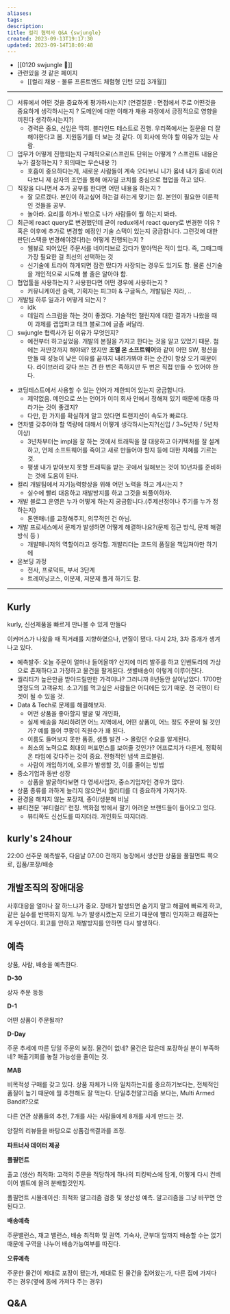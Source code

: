 ```yaml
---
aliases: 
tags: 
description:
title: 컬리 협력사 Q&A {swjungle}
created: 2023-09-13T19:17:30
updated: 2023-09-14T18:09:48
---
```

- [[0120 swjungle 🤖]]
- 관련있을 것 같은 페이지
	- [[컬리 채용 -  물류 프론트엔드 체험형 인턴 모집 3개월]]
---
- [ ] 서류에서 어떤 것을 중요하게 평가하시는지? (연결질문 : 면접에서 주로 어떤것을 중요하게 생각하시는지 ? 도메인에 대한 이해가 채용 과정에서 긍정적으로 영향을 끼친다 생각하시는지?)
	- 경력은 중요, 신입은 딱히. 블라인드 테스트로 진행. 우리쪽에서는 질문을 더 잘 해야한다고 봄. 지원동기를 더 보는 것 같다. 이 회사에 와야 할 이유가 있는 사람.
- [ ] 업무가 어떻게 진행되는지 구체적으로(스프린트 단위는 어떻게 ? 스프린트 내용은 누가 결정하는지 ? 회의때는 무슨내용 ?)
	- 호흡이 중요하다는게, 새로운 사람들이 계속 오다보니 니가 옳네 내가 옳네 이러다보니 제 삼자의 조언을 통해 애자일 코치를 중심으로 협업을 하고 있다.
- [ ] 직장을 다니면서 추가 공부를 한다면 어떤 내용을 하는지 ?
	- 잘 모르겠다. 본인이 하고싶어 하는걸 하는게 맞기는 함. 본인이 필요한 이론적인 것들을 공부. 
	- 놀아라. 요리를 하거나 밖으로 나가 사람들이 뭘 하는지 봐라.
- [ ] 최근에 react query로 변경했던데 굳이 redux에서 react query로 변경한 이유 ? 혹은 이후에 추가로 변경할 예정인 기술 스택이 있는지 궁금합니다. 그런것에 대한 판단(스택을 변경해야겠다!)는 어떻게 진행되는지 ?
	- 웹뷰로 되어있던 주문서를 네이티브로 갔다가 말아먹은 적이 있다. 즉, 그때그때 가장 필요한 걸 최선의 선택하는 것
	- 신기술에 트라이 하게되면 잠깐 떴다가 사장되는 경우도 있기도 함. 물론 신기술을 개인적으로 시도해 볼 줄은 알아야 함.
- [ ] 협업툴을 사용하는지 ? 사용한다면 어떤 경우에 사용하는지 ?
	- 커뮤니케이션 슬랙, 기획자는 피그마 & 구글독스, 개발팀은 지라, ..
- [ ] 개발팀 하루 일과가 어떻게 되는지 ?
	- idk
	- 데일리 스크럼을 하는 것이 좋겠다. 기술적인 챌린지에 대한 결과가 나왔을 때 이 과제를 랩업파고 테크 블로그에 글좀 써달라.
- [ ] swjungle 협력사가 된 이유가 무엇인지?
	- 예전부터 하고싶었음. 개발의 본질을 가지고 한다는 것을 알고 있었기 때문. 첨에는 저딴것까지 해야돼? 했지만 **조엘 온 소프트웨어**와 같이 어떤 SW, 펑션을 만들 때 성능이 낮은 이유를 끝까지 내려가봐야 하는 순간이 항상 오기 때문이다. 라이브러리 갖다 쓰는 건 한 번은 족하지만 두 번은 직접 만들 수 있어야 한다.
- 코딩테스트에서 사용할 수 있는 언어가 제한되어 있는지 궁금합니다.
	- 제약없음. 메인으로 쓰는 언어가 이미 회사 안에서 정해져 있기 때문에 대충 따라가는 것이 좋겠지?
	- 다만, 한 가지를 확실하게 알고 있다면 트랜지션이 속도가 빠르다.
- 연차별 갖추어야 할 역량에 대해서 어떻게 생각하시는지?(신입 / 3~5년차 / 5년차 이상)
	- 3년차부터는 impl을 잘 하는 것에서 트래픽을 잘 대응하고 아키텍처를 잘 설계하고, 언제 소프트웨어를 죽이고 새로 만들어야 할지 등에 대한 지혜를 기르는 것.
	- 평생 내가 받아보지 못할 트래픽을 받는 곳에서 일해보는 것이 10년차를 준비하는 것에 도움이 된다.
- 컬리 개발팀에서 자기능력향상을 위해 어떤 노력을 하고 계시는지 ?
	- 실수에 빨리 대응하고 재발방지를 하고 그것을 되풀이하자.
- 개발 블로그 운영은 누가 어떻게 하는지 궁금합니다.(주제선정이나 주기를 누가 정하는지)
	- 톤앤매너를 교정해주지, 의무적인 건 아님.
- 개발 프로세스에서 문제가 발생하면 어떻게 해결하나요?(문제 접근 방식, 문제 해결 방식 등 )
	- 개발매니저의 역할이라고 생각함. 개발리더는 코드의 품질을 책임져야만 하기에
- 온보딩 과정
	- 전사, 프로덕트, 부서 3단계
	- 트레이닝코스, 이문제, 저문제 풀게 하기도 함.

___

## Kurly

kurly, 신선제품을 빠르게 만나볼 수 있게 만들다

이커머스가 나왔을 때 직거래를 지향하였으나, 변질이 됐다. 다시 2차, 3차 중개가 생겨나고 있다. 

- 예측발주: 오늘 주문이 얼마나 들어올까? 산지에 미리 발주를 하고 인벤토리에 가상으로 존재하다고 가정하고 물건을 팔게된다. 샛별배송이 이렇게 이루어진다.
- 퀄리티가 높은만큼 받아드릴만한 가격이냐? 그러니까 8년동안 살아남았다. 1700만명정도의 고객유치. 소고기를 먹고싶은 사람들은 어디에든 있기 때문. 전 국민이 타겟이 될 수 있을 것.
- Data & Tech로 문제를 해결해보자. 
	- 어떤 상품을 좋아할지 발굴 및 개인화, 
	- 실제 배송을 처리하려면 어느 지역에서, 어떤 상품이, 어느 정도 주문이 될 것인가? 예를 들어 쿠팡이 직원수가 꽤 된다.
	- 이름도 들어보지 못한 품종, 샘플 발견 -> 몰랐던 수요를 알게된다.
	- 최소의 노력으로 최대의 퍼포먼스를 보여줄 것인가? 어프로치가 다른게, 정확히 온 타임에 갖다주는 것이 중요. 전형적인 냅색 프로블럼.
	- 사람이 개입하기에, 오류가 발생할 것, 이를 줄이는 방법
- 중소기업과 동반 성장
	- 상품을 발굴하다보면 다 영세사업자, 중소기업자인 경우가 많다. 
- 상품 종류를 과하게 늘리지 않으면서 퀄리티를 더 중요하게 가져가자.
- 환경을 해치지 않는 포장재, 종이/생분해 비닐
- 뷰티전문 '뷰티컬리' 런칭. 백화점 밖에서 팔기 어려운 브랜드들이 들어오고 있다. 
	- 뷰티쪽도 신선도를 따지더라. 개인화도 따지더라. 

## kurly's 24hour

22:00 선주문 예측발주, 다음날 07:00 전까지 농장에서 생산한 상품을 풀필먼트 쪽으로, 집품/포장/배송

## 개발조직의 장애대응

사후대응을 얼마나 잘 하느냐가 중요. 장애가 발생되면 숨기지 말고 해결에 빠르게 하고, 같은 실수를 반복하지 않게. 누가 발생시켰는지 모르기 때문에 빨리 인지하고 해결하는게 우선이다. 회고를 안하고 재발방지를 안하면 다시 발생하다.

## 예측

상품, 사람, 배송을 예측한다.

**D-30**

상자 주문 등등

**D-1**

어떤 상품이 주문될까?

**D-Day**

주문 추세에 따른 당일 주문의 보정. 물건이 없네? 물건은 많은데 포장하실 분이 부족하네? 매출기회를 놓칠 가능성을 줄이는 것.

**MAB**

비목적성 구매를 갖고 있다. 상품 자체가 나와 일치하는지를 중요하기보다는, 전체적인 품질이 높기 때문에 뭘 추천해도 잘 먹는다. 단일추천알고리즘 보다는, Multi Armed Bandit?으로 

다른 연관 상품들의 추천, 7개를 사는 사람들에게 8개를 사게 만드는 것.

양질의 리뷰들을 바탕으로 상품검색결과를 조정. 

**파트너사 데이터 제공**

**풀필먼트**

출고 (생산) 최적화: 고객의 주문을 적당하게 하나의 피킹박스에 담게, 어떻게 다시 컨베이어 벨트에 올려 분배할것인지. 

풀필먼트 시뮬레이션: 최적화 알고리즘 검증 및 생산성 예측. 알고리즘을 그냥 바꾸면 안된다고. 

**배송예측**

주문밸런스, 재고 밸런스, 배송 최적화 및 권역. 기숙사, 군부대 앞까지 배송할 수는 없기 때문에 구역을 나누어 배송가능여부를 따진다.

**오류예측**

주문한 물건이 제대로 포장이 됐는가, 제대로 된 물건을 집어왔는가, 다른 집에 가져다 주는 경우(옆에 동에 가져다 주는 경우)

## Q&A
